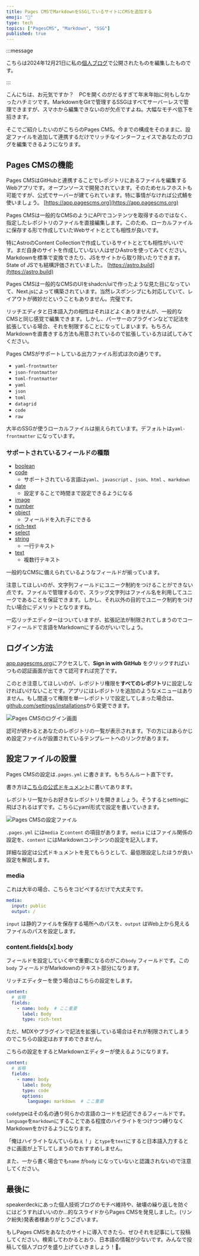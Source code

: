 ```yaml
---
title: Pages CMSでMarkdownをSSGしているサイトにCMSを追加する
emoji: "📝"
type: tech
topics: ["PagesCMS", "Markdown", "SSG"]
published: true
---
```


:::message

こちらは2024年12月21日に私の[個人ブログ](https://hatmt.com/blog)で公開されたものを編集したものです。

:::

こんにちは、お元気ですか？　PCを開くのがだるすぎて年末年始に何もしなかったハチミツです。MarkdownをGitで管理するSSGはすべてサーバーレスで管理できますが、スマホから編集できないのが欠点ですよね。大幅なモチベ低下を招きます。

そこでご紹介したいのがこちらのPages CMS。今までの構成をそのままに、設定ファイルを追加して連携するだけでリッチなインターフェイスであなたのブログを編集できるようになります。

## Pages CMSの機能

Pages CMSはGitHubと連携することでレポジトリにあるファイルを編集するWebアプリです。オープンソースで開発されています。そのためセルフホストも可能ですが、公式でサーバーが建てられています。特に事情がなければ公式鯖を使いましょう。
[https://app.pagescms.org](https://app.pagescms.org)

Pages CMSは一般的なCMSのようにAPIでコンテンツを取得するのではなく、指定したレポジトリのファイルを直接編集します。このため、ローカルファイルに保存する形で作成していたWebサイトととても相性が良いです。

特にAstroのContent Collectionで作成しているサイトととても相性がいいです。まだ自身のサイトを作成していない人はぜひAstroを使ってみてください。Markdownを標準で変換できたり、JSをサイトから取り除いたりできます。State of JSでも結構評価されていました。
[https://astro.build](https://astro.build)

Pages CMSは一般的なCMSのUIをshadcn/uiで作ったような見た目になっていて、Next.jsによって構築されています。当然レスポンシブにも対応していて、レイアウトが微妙だということもありません。完璧です。

リッチエディタと日本語入力の相性はそれほどよくありませんが、一般的なCMSと同じ感覚で編集できます。しかし、パーサーのプラグインなどで記法を拡張している場合、それを制限することになってしまいます。もちろんMarkdownを直書きする方法も用意されているので拡張している方は試してみてください。

Pages CMSがサポートしている出力ファイル形式は次の通りです。

+ `yaml-frontmatter`
+ `json-frontmatter`
+ `toml-frontmatter`
+ `yaml`
+ `json`
+ `toml`
+ `datagrid`
+ `code`
+ `raw`

大半のSSGが使うローカルファイルは揃えられています。デフォルトは`yaml-frontmatter` になっています。

### サポートされているフィールドの種類

+ [boolean](https://pagescms.org/docs/configuration/boolean-field)
+ [code](https://pagescms.org/docs/configuration/code-field)
  + サポートされている言語は`yaml`、`javascript` 、`json`、`html` 、`markdown`
+ [date](https://pagescms.org/docs/configuration/date-field)
  + 設定することで時間まで設定できるようになる
+ [image](https://pagescms.org/docs/configuration/image-field)
+ [number](https://pagescms.org/docs/configuration/number-field)
+ [object](https://pagescms.org/docs/configuration/object-field)
  + フィールドを入れ子にできる
+ [rich-text](https://pagescms.org/docs/configuration/rich-text-field)
+ [select](https://pagescms.org/docs/configuration/select-field)
+ [string](https://pagescms.org/docs/configuration/string-field)
  + 一行テキスト
+ [text](https://pagescms.org/docs/configuration/text-field)
  + 複数行テキスト

一般的なCMSに備えられているようなフィールドが揃っています。

注意してほしいのが、文字列フィールドにユニーク制約をつけることができない点です。ファイルで管理するので、スラッグ文字列はファイル名を利用してユニークであることを保証できます。しかし、それ以外の目的でユニーク制約をつけたい場合にデメリットとなりますね。

一応リッチエディターはついていますが、拡張記法が制限されてしまうのでコードフィールドで言語をMarkdownにするのがいいでしょう。

## ログイン方法

[app.pagescms.org](https://app.pagescms.org)にアクセスして、**Sign in with GitHub** をクリックすればいつもの認証画面が出てきて認可すれば完了です。

このとき注意してほしいのが、レポジトリ権限を**すべてのレポジトリ**に設定しなければいけないことです。アプリにはレポジトリを追加のようなメニューはありません。もし間違って権限を単一レポジトリで設定してしまった場合は、[github.com/settings/installations](https://github.com/settings/installations)から変更できます。

![Pages CMSのログイン画面](/images/app.pagescms.org-sign-in.jpg)

認可が終わるとあなたのレポジトリの一覧が表示されます。下の方にはあらかじめ設定ファイルが設置されているテンプレートへのリンクがあります。

## 設定ファイルの設置

Pages CMSの設定は`.pages.yml` に書きます。もちろんルート直下です。

書き方は[こちらの公式ドキュメント](https://pagescms.org/docs/configuration/)に書いてあります。

レポジトリ一覧からお好きなレポジトリを開きましょう。そうするとsettingに飛ばされるはずです。こちらにyaml形式で設定を書いていきます。

![Pages CMSの設定ファイル](/images/app.pagescms.org-setting.jpg)

`.pages.yml` には`media` と`content` の項目があります。`media` にはファイル関係の設定を、`content` にはMarkdownコンテンツの設定を記入します。

詳細な設定は公式ドキュメントを見てもらうとして、最低限設定したほうが良い設定を解説します。

### media

これは大半の場合、こちらをコピペするだけで大丈夫です。

```yaml
media:
  input: public
  output: /
```

`input` は静的ファイルを保存する場所へのパスを、`output` はWeb上から見えるファイルのパスを設定します。

### content.fields[x].body

フィールドを設定していく中で重要になるのがこの`body` フィールドです。この`body` フィールドがMarkdownのテキスト部分になります。

リッチエディターを使う場合はこちらの設定をします。

```yaml
content:
  # 省略
  fields:
    - name: body  # ここ重要
      label: Body
      type: rich-text
```

ただ、MDXやプラグインで記法を拡張している場合はそれが制限されてしまうのでこちらの設定はおすすめできません。

こちらの設定をするとMarkdownエディターが使えるようになります。

```yaml
content:
  # 省略
  fields:
    - name: body
      label: Body
      type: code
      options: 
        language: markdown  # ここ重要
```

`code`typeはその名の通り何らかの言語のコードを記述できるフィールドです。`language`を`markdown`にすることである程度のハイライトをつけつつ縛りなくMarkdownをかけるようになります。

「俺はハイライトなんていらねぇ！」と`type`を`text`にすると日本語入力するときに画面が上下してしまうのでおすすめしません。

また、一から書く場合でも`name` が`body` になっていないと認識されないので注意してください。

## 最後に

speakerdeckにあった個人技術ブログのモチベ維持や、破壊の繰り返しを防ぐにはどうすればいいのか...的なスライドからPages CMSを発見しました。(リンク紛失)発表者様ありがとうございます。

もしPages CMSをあなたのサイトに導入できたら、ぜひそれを記事にして投稿してください。検索してわかるとおり、日本語の情報が少ないです。みんなで投稿して個人ブログを盛り上げていきましょう！💪。
